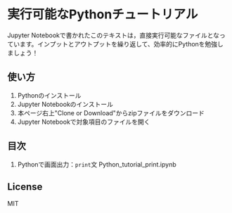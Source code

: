 # 実行可能なPythonチュートリアル
Jupyter Notebookで書かれたこのテキストは，直接実行可能なファイルとなっています。インプットとアウトプットを繰り返して、効率的にPythonを勉強しましょう！



## 使い方
1. Pythonのインストール
2. Jupyter Notebookのインストール
3. 本ページ右上"Clone or Download"からzipファイルをダウンロード
4. Jupyter Notebookで対象項目のファイルを開く

## 目次
1. Pythonで画面出力：`print`文
Python_tutorial_print.ipynb


## License
MIT
